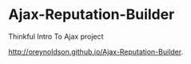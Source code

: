 Ajax-Reputation-Builder
=======================

Thinkful Intro To Ajax project

http://oreynoldson.github.io/Ajax-Reputation-Builder.
